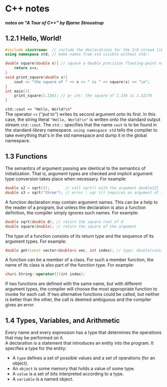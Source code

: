 # C++ notes
##### notes on "A Tour of C++" by Bjarne Stroustrup

## 1.2.1 Hello, World!

```cpp
#include <iostream>  // include the declarations for the I/O stream library
using namespace std; // make names from std visible without std::

double square(double x){ // square a double precision floating-point number
    return x∗x;
}
void print_square(double x){
    cout << "the square of " << x << " is " << square(x) << "\n";
}
int main(){
    print_square(1.234); // pr int: the square of 1.234 is 1.52276
}
```

`std::cout << "Hello, World!\n"`\
The operator `<<` (‘‘put to’’) writes its second argument onto its first. In this
case, the string literal `"Hello, World!\n"` is written onto the standard output stream `std::cout`.
The `std::` specifies that the name `cout` is to be found in the standard-library namespace. `using namespace std` tells the compiler to take everything that's in the std namespace and dump it in the global namespace.

## 1.3 Functions

The semantics of argument passing are identical to the semantics of initialization. That
is, argument types are checked and implicit argument type conversion takes place when necessary. For example:
```cpp
double s2 = sqrt(2);       // call sqrt() with the argument double{2}
double s3 = sqrt("three"); // error : sqr t() requires an argument of type double
```
A function declaration may contain argument names. This can be a help to the reader of a program, but unless the declaration is also a function definition, the compiler simply ignores such
names. For example:
```cpp
double sqrt(double d); // return the square root of d
double square(double); // return the square of the argument
```
The type of a function consists of its return type and the sequence of its argument types. For example:
```cpp
double get(const vector<double>& vec, int index); // type: double(const vector<double>&,int)
```
A function can be a member of a class. For such a member function, the name of its class is also part of the function type. For example:
```cpp
char& String::operator[](int index);
```
If two functions are defined with the same name, but with different argument types, the compiler will choose the most appropriate function to invoke for each call. If two alternative functions could be called, but neither is better than the other, the call is deemed ambiguous and the compiler gives an error.

## 1.4 Types, Variables, and Arithmetic

Every name and every expression has a type that determines the operations that may be performed on it.\
A declaration is a statement that introduces an entity into the program. It specifies a type for the entity:
* A `type` defines a set of possible values and a set of operations (for an object).
* An `object` is some memory that holds a value of some type.
* A `value` is a set of bits interpreted according to a type.
* A `variable` is a named object.

